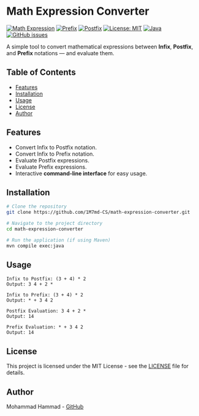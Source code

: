 # Math Expression Converter

[![Math Expression](https://img.shields.io/badge/Math-Expression-blue.svg)](https://github.com/1M7md-CS/math-expression-converter)
[![Prefix](https://img.shields.io/badge/Notation-Prefix-blue)](https://simple.wikipedia.org/wiki/Prefix_notation)
[![Postfix](https://img.shields.io/badge/Notation-Postfix-blue)](https://simple.wikipedia.org/wiki/Postfix_notation)
[![License: MIT](https://img.shields.io/badge/License-MIT-yellow.svg)](https://opensource.org/licenses/MIT)
[![Java](https://img.shields.io/badge/Java-24-red.svg)](https://www.oracle.com/java/)
[![GitHub issues](https://img.shields.io/github/issues/1M7md-CS/math-expression-converter)](https://github.com/1M7md-CS/math-expression-converter/issues)

A simple tool to convert mathematical expressions between **Infix**, **Postfix**, and **Prefix** notations — and evaluate them.

## Table of Contents
- [Features](#features)
- [Installation](#installation)
- [Usage](#usage)
- [License](#license)
- [Author](#author)

## Features

- Convert Infix to Postfix notation.
- Convert Infix to Prefix notation.
- Evaluate Postfix expressions.
- Evaluate Prefix expressions.
- Interactive **command-line interface** for easy usage.

## Installation

```bash
# Clone the repository
git clone https://github.com/1M7md-CS/math-expression-converter.git

# Navigate to the project directory
cd math-expression-converter

# Run the application (if using Maven)
mvn compile exec:java
```

## Usage

```
Infix to Postfix: (3 + 4) * 2  
Output: 3 4 + 2 *

Infix to Prefix: (3 + 4) * 2  
Output: * + 3 4 2

Postfix Evaluation: 3 4 + 2 *  
Output: 14

Prefix Evaluation: * + 3 4 2  
Output: 14
```

## License

This project is licensed under the MIT License - see the [LICENSE](LICENSE) file for details.

## Author

Mohammad Hammad - [GitHub](https://github.com/1M7md-CS)
